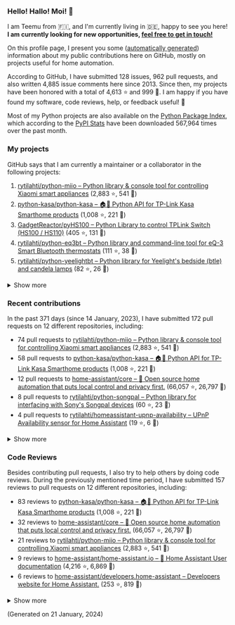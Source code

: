 

### Hello! Hallo! Moi! 👋

I am Teemu from 🇫🇮, and I'm currently living in 🇩🇪, happy to see you here! **I am currently looking for new opportunities, [feel free to get in touch!](https://linkedin.com/in/teemurytilahti)**

On this profile page, I present you some ([automatically generated](https://github.com/rytilahti/rytilahti)) information about my public contributions here on GitHub, 
mostly on projects useful for home automation.

According to GitHub, I have submitted 128 issues, 962 pull requests,
and also written 4,885 issue comments here since 2013.
Since then, my projects have been honored with a total of 4,613 ⭐ and 999 🍴.
I am happy if you have found my software, code reviews, help, or feedback useful! 🥰

Most of my Python projects are also available on the [Python Package Index](https://pypi.org/user/rytilahti/),
which according to the [PyPI Stats](https://pypistats.org/) have been downloaded 567,964 times over the past month.


### My projects

GitHub says that I am currently a maintainer or a collaborator in the following projects:

1. [rytilahti/python-miio – Python library & console tool for controlling Xiaomi smart appliances](https://github.com/rytilahti/python-miio) (2,883 ⭐, 541 🍴)
2. [python-kasa/python-kasa – 🏠🤖 Python API for TP-Link Kasa Smarthome products](https://github.com/python-kasa/python-kasa) (1,008 ⭐, 221 🍴)
3. [GadgetReactor/pyHS100 – Python Library to control TPLink Switch (HS100 / HS110)](https://github.com/GadgetReactor/pyHS100) (405 ⭐, 131 🍴)
4. [rytilahti/python-eq3bt – Python library and command-line tool for eQ-3 Smart Bluetooth thermostats](https://github.com/rytilahti/python-eq3bt) (111 ⭐, 38 🍴)
5. [rytilahti/python-yeelightbt – Python library for Yeelight's bedside (btle) and candela lamps](https://github.com/rytilahti/python-yeelightbt) (82 ⭐, 26 🍴)

<details><summary>Show more</summary><p>

6. [rytilahti/python-songpal – Python library for interfacing with Sony's Songpal devices](https://github.com/rytilahti/python-songpal) (60 ⭐, 23 🍴)
7. [rytilahti/homeassistant-mpris-bridge – Control your Home Assistant media players from your desktop using MPRIS](https://github.com/rytilahti/homeassistant-mpris-bridge) (21 ⭐, 1 🍴)
8. [rytilahti/homeassistant-upnp-availability – UPnP Availability sensor for Home Assistant](https://github.com/rytilahti/homeassistant-upnp-availability) (19 ⭐, 6 🍴)
9. [rytilahti/python-ubus – Python library for accessing ubus over JSON-RPC](https://github.com/rytilahti/python-ubus) (16 ⭐, 9 🍴)
10. [DNS-OARC/ripe-hackathon-dns-caching – Everything you ever wanted to know about caching resolvers but were afraid to ask](https://github.com/DNS-OARC/ripe-hackathon-dns-caching) (5 ⭐, 2 🍴)
11. [rytilahti/python-nucled – Python interface for intel_nuc_led kernel driver](https://github.com/rytilahti/python-nucled) (2 ⭐, 1 🍴)
</p></details>

### Recent contributions

In the past 371 days (since 14 January, 2023), I have submitted 172 pull requests on 12 different repositories, including:
* 74 pull requests to [rytilahti/python-miio – Python library & console tool for controlling Xiaomi smart appliances](https://github.com/rytilahti/python-miio) (2,883 ⭐, 541 🍴)
* 58 pull requests to [python-kasa/python-kasa – 🏠🤖 Python API for TP-Link Kasa Smarthome products](https://github.com/python-kasa/python-kasa) (1,008 ⭐, 221 🍴)
* 12 pull requests to [home-assistant/core – :house_with_garden: Open source home automation that puts local control and privacy first.](https://github.com/home-assistant/core) (66,057 ⭐, 26,797 🍴)
* 8 pull requests to [rytilahti/python-songpal – Python library for interfacing with Sony's Songpal devices](https://github.com/rytilahti/python-songpal) (60 ⭐, 23 🍴)
* 4 pull requests to [rytilahti/homeassistant-upnp-availability – UPnP Availability sensor for Home Assistant](https://github.com/rytilahti/homeassistant-upnp-availability) (19 ⭐, 6 🍴)

<details><summary>Show more</summary><p>

* 4 pull requests to [petretiandrea/plugp100 – Work in progress implementation of tapo protocol in python.](https://github.com/petretiandrea/plugp100) (48 ⭐, 18 🍴)
* 4 pull requests to [home-assistant/developers.home-assistant – Developers website for Home Assistant.](https://github.com/home-assistant/developers.home-assistant) (253 ⭐, 819 🍴)
* 2 pull requests to [sdb9696/core – :house_with_garden: Open source home automation that puts local control and privacy first.](https://github.com/sdb9696/core) (0 ⭐, 0 🍴)
* 2 pull requests to [sdb9696/python-kasa – 🏠🤖 Python API for TP-Link Kasa Smarthome products](https://github.com/sdb9696/python-kasa) (0 ⭐, 0 🍴)
* 2 pull requests to [home-assistant/home-assistant.io – :blue_book: Home Assistant User documentation](https://github.com/home-assistant/home-assistant.io) (4,216 ⭐, 6,869 🍴)
* 1 pull requests to [home-assistant/addons – :heavy_plus_sign: Docker add-ons for Home Assistant](https://github.com/home-assistant/addons) (1,370 ⭐, 1,362 🍴)
* 1 pull requests to [home-assistant/frontend – :lollipop: Frontend for Home Assistant](https://github.com/home-assistant/frontend) (3,510 ⭐, 2,395 🍴)
</p></details>


### Code Reviews

Besides contributing pull requests, I also try to help others by doing code reviews.
During the previously mentioned time period, I have submitted 157 reviews to pull requests on 12 different repositories, including:
* 83 reviews to [python-kasa/python-kasa – 🏠🤖 Python API for TP-Link Kasa Smarthome products](https://github.com/python-kasa/python-kasa) (1,008 ⭐, 221 🍴)
* 32 reviews to [home-assistant/core – :house_with_garden: Open source home automation that puts local control and privacy first.](https://github.com/home-assistant/core) (66,057 ⭐, 26,797 🍴)
* 21 reviews to [rytilahti/python-miio – Python library & console tool for controlling Xiaomi smart appliances](https://github.com/rytilahti/python-miio) (2,883 ⭐, 541 🍴)
* 9 reviews to [home-assistant/home-assistant.io – :blue_book: Home Assistant User documentation](https://github.com/home-assistant/home-assistant.io) (4,216 ⭐, 6,869 🍴)
* 6 reviews to [home-assistant/developers.home-assistant – Developers website for Home Assistant.](https://github.com/home-assistant/developers.home-assistant) (253 ⭐, 819 🍴)

<details><summary>Show more</summary><p>

* 1 reviews to [sdb9696/python-kasa – 🏠🤖 Python API for TP-Link Kasa Smarthome products](https://github.com/sdb9696/python-kasa) (0 ⭐, 0 🍴)
* 1 reviews to [home-assistant/addons – :heavy_plus_sign: Docker add-ons for Home Assistant](https://github.com/home-assistant/addons) (1,370 ⭐, 1,362 🍴)
* 1 reviews to [rytilahti/python-songpal – Python library for interfacing with Sony's Songpal devices](https://github.com/rytilahti/python-songpal) (60 ⭐, 23 🍴)
* 1 reviews to [home-assistant/frontend – :lollipop: Frontend for Home Assistant](https://github.com/home-assistant/frontend) (3,510 ⭐, 2,395 🍴)
* 1 reviews to [sdb9696/core – :house_with_garden: Open source home automation that puts local control and privacy first.](https://github.com/sdb9696/core) (0 ⭐, 0 🍴)
* 1 reviews to [petretiandrea/plugp100 – Work in progress implementation of tapo protocol in python.](https://github.com/petretiandrea/plugp100) (48 ⭐, 18 🍴)
</p></details>

(Generated on 21 January, 2024)
